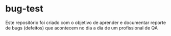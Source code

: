 # bug-test
Este repositório foi criado com o objetivo de aprender e documentar reporte de bugs (defeitos) que acontecem no dia a dia de um profissional de QA
